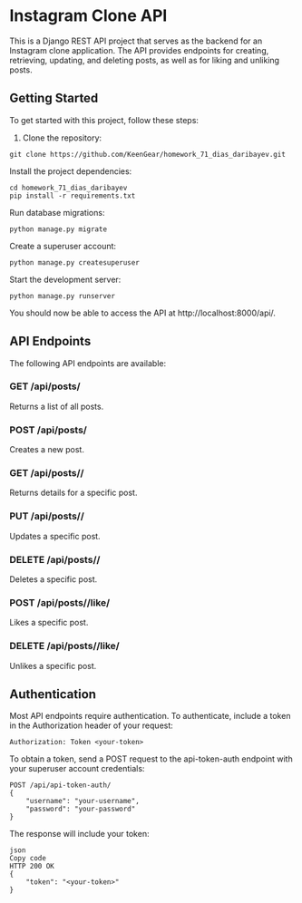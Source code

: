 # Instagram Clone API #

This is a Django REST API project that serves as the backend for an Instagram clone application. The API provides endpoints for creating, retrieving, updating, and deleting posts, as well as for liking and unliking posts.

## Getting Started ##

To get started with this project, follow these steps:

1. Clone the repository:
```
git clone https://github.com/KeenGear/homework_71_dias_daribayev.git
```
Install the project dependencies:
```
cd homework_71_dias_daribayev
pip install -r requirements.txt
```
Run database migrations:
```
python manage.py migrate
```
Create a superuser account:
```
python manage.py createsuperuser
```
Start the development server:
```
python manage.py runserver
```
You should now be able to access the API at http://localhost:8000/api/.

## API Endpoints ##

The following API endpoints are available:

### GET /api/posts/ ###
Returns a list of all posts.

### POST /api/posts/ ###
Creates a new post.

### GET /api/posts/<id>/ ###
Returns details for a specific post.

### PUT /api/posts/<id>/ ###
Updates a specific post.

### DELETE /api/posts/<id>/ ###
Deletes a specific post.

### POST /api/posts/<id>/like/ ###
Likes a specific post.

### DELETE /api/posts/<id>/like/ ###
Unlikes a specific post.

## Authentication ##

Most API endpoints require authentication. To authenticate, include a token in the Authorization header of your request:
```
Authorization: Token <your-token>
```
To obtain a token, send a POST request to the api-token-auth endpoint with your superuser account credentials:
```
POST /api/api-token-auth/
{
    "username": "your-username",
    "password": "your-password"
}
```
The response will include your token:
```
json
Copy code
HTTP 200 OK
{
    "token": "<your-token>"
}
```
